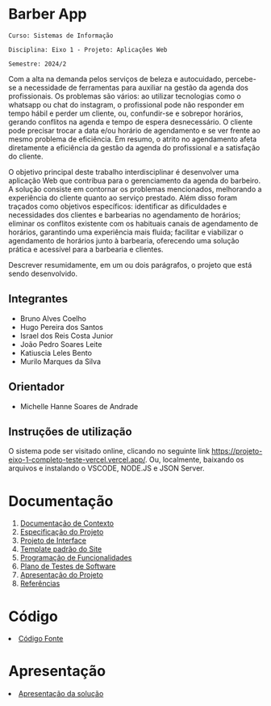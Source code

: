 # Barber App

`Curso: Sistemas de Informação`

`Disciplina: Eixo 1 - Projeto: Aplicações Web`

`Semestre: 2024/2`

Com a alta na demanda pelos serviços de beleza e autocuidado, percebe-se a necessidade de ferramentas para auxiliar na gestão da agenda dos profissionais. Os problemas são vários: ao utilizar tecnologias como o whatsapp ou chat do instagram, o profissional pode não responder em tempo hábil e perder um cliente, ou, confundir-se e sobrepor horários, gerando conflitos na agenda e tempo de espera desnecessário. O cliente pode precisar trocar a data e/ou horário de agendamento e se ver frente ao mesmo problema de eficiência. Em resumo, o atrito no agendamento afeta diretamente a eficiência da gestão da agenda do profissional e a satisfação do cliente.

O objetivo principal deste trabalho interdisciplinar é desenvolver uma aplicação Web que contribua para o gerenciamento da agenda do barbeiro. A solução consiste em contornar os problemas mencionados, melhorando a experiência do cliente quanto ao serviço prestado. Além disso foram traçados como objetivos específicos: identificar as dificuldades e necessidades dos clientes e barbearias no agendamento de horários; eliminar os conflitos existente com os habituais canais de agendamento de horários, garantindo uma experiência mais fluida; facilitar e viabilizar o agendamento de horários junto à barbearia, oferecendo uma solução prática e acessível para a barbearia e clientes.

Descrever resumidamente, em um ou dois parágrafos, o projeto que está sendo desenvolvido.

## Integrantes

* Bruno Alves Coelho
* Hugo Pereira dos Santos
* Israel dos Reis Costa Junior
* João Pedro Soares Leite
* Katiuscia Leles Bento
* Murilo Marques da Silva

## Orientador

* Michelle Hanne Soares de Andrade

## Instruções de utilização

O sistema pode ser visitado online, clicando no seguinte link https://projeto-eixo-1-completo-teste-vercel.vercel.app/. Ou, localmente, baixando os arquivos e instalando o VSCODE, NODE.JS e JSON Server.

# Documentação

<ol>
<li><a href="docs/01-Documentação de Contexto.md"> Documentação de Contexto</a></li>
<li><a href="docs/02-Especificação do Projeto.md"> Especificação do Projeto</a></li>
<li><a href="docs/04-Projeto de Interface.md"> Projeto de Interface</a></li>
<li><a href="docs/06-Template padrão do Site.md"> Template padrão do Site</a></li>
<li><a href="docs/07-Programação de Funcionalidades.md"> Programação de Funcionalidades</a></li>
<li><a href="docs/08-Plano de Testes de Software.md"> Plano de Testes de Software</a></li>
<li><a href="docs/12-Apresentação do Projeto.md"> Apresentação do Projeto</a></li>
<li><a href="docs/13-Referências.md"> Referências</a></li>
</ol>

# Código

<li><a href="src/README.md"> Código Fonte</a></li>

# Apresentação

<li><a href="presentation/README.md"> Apresentação da solução</a></li>
